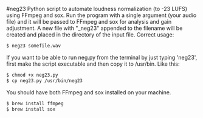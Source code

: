 #neg23
Python script to automate loudness normalization (to -23 LUFS) using FFmpeg and sox. Run the program with a single argument (your audio file) and it will be passed to FFmpeg and sox for analysis and gain adjustment. A new file with "_neg23" appended to the filename will be created and placed in the directory of the input file. Correct usage: 
```bash
$ neg23 somefile.wav
```

If you want to be able to run neg.py from the terminal by just typing 'neg23', first make the script executable and then copy it to /usr/bin. Like this:
```bash
$ chmod +x neg23.py
$ cp neg23.py /usr/bin/neg23
```

You should have both FFmpeg and sox installed on your machine.
```bash
$ brew install ffmpeg
$ brew install sox
```
